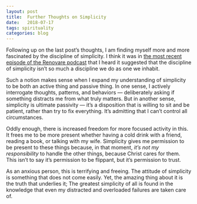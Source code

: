 ```yaml
---
layout: post
title:  Further Thoughts on Simplicity
date:   2018-07-17
tags: spirituality
categories: blog
---
```


Following up on the last post’s thoughts, I am finding myself more and more fascinated by the discipline of simplicity. I think it was in [the most recent episode of the Renovare podcast](https://renovare.org/podcast/episode-135-simplicity-mimi-dixon) that I heard it suggested that the discipline of simplicity isn’t so much a discipline we do as one we inhabit.

Such a notion makes sense when I expand my understanding of simplicity to be both an active thing and passive thing. In one sense, I actively interrogate thoughts, patterns, and behaviors — deliberately asking if something distracts me from what truly matters.  But in another sense, simplicity is ultimate passivity — it’s a disposition that is willing to sit and be patient, rather than try to fix everything. It’s admitting that I can’t control all circumstances.

Oddly enough, there is increased freedom for more focused activity in this. It frees me to be more present whether having a cold drink with a friend, reading a book, or talking with my wife. Simplicity gives me permission to be present to these things because, in that moment, _it’s not my responsibility_ to handle the other things, because Christ cares for them. This isn’t to say it’s permission to be flippant, but it’s permission to trust.

As an anxious person, this is terrifying and freeing. The attitude of simplicity is something that does not come easily. Yet, the amazing thing about it is the truth that underlies it; The greatest simplicity of all is found in the knowledge that even my distracted and overloaded failures are taken care of.